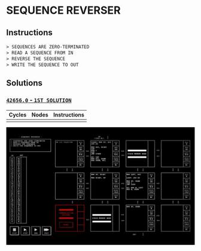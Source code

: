 # SEQUENCE REVERSER

## Instructions

```
> SEQUENCES ARE ZERO-TERMINATED
> READ A SEQUENCE FROM IN
> REVERSE THE SEQUENCE
> WRITE THE SEQUENCE TO OUT
```

## Solutions

### [`42656.0` - `1ST SOLUTION`](42656.0.txt)

| Cycles | Nodes | Instructions |
| :----: | :---: | :----------: |
|        |       |              |

![42656.0](42656.0.jpg?raw=true)

